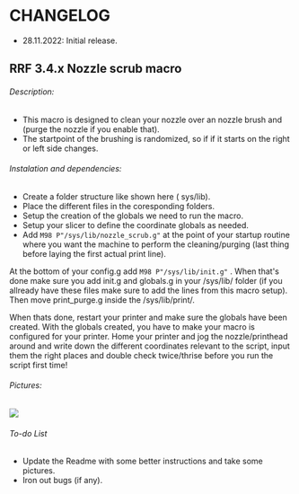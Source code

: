 # CHANGELOG
- 28.11.2022: Initial release.

## RRF 3.4.x Nozzle scrub macro

###### Description:
- This macro is designed to clean your nozzle over an nozzle brush and (purge the nozzle if you enable that).
- The startpoint of the brushing is randomized, so if if it starts on the right or left side changes.

###### Instalation and dependencies:
- Create a folder structure like shown here ( sys/lib).
- Place the different files in the coresponding folders.
- Setup the creation of the globals we need to run the macro.
- Setup your slicer to define the coordinate globals as needed.
- Add `M98 P"/sys/lib/nozzle_scrub.g"` at the point of your startup routine where you want the machine to perform the cleaning/purging (last thing before laying the first actual print line). 

At the bottom of your config.g add `M98 P"/sys/lib/init.g"` . 
When that's done make sure you add init.g and globals.g in your /sys/lib/ folder (if you allready have these files make sure to add the lines from this macro setup).
Then move print_purge.g inside the /sys/lib/print/.

When thats done, restart your printer and make sure the globals have been created.
With the globals created, you have to make your macro is configured for your printer. Home your printer and jog the nozzle/printhead around and write down the different coordinates relevant to the script, input them the right places and double check twice/thrise before you run the script first time!

###### Pictures:
![](./pics/.png)

###### To-do List
- Update the Readme with some better instructions and take some pictures.
- Iron out bugs (if any).